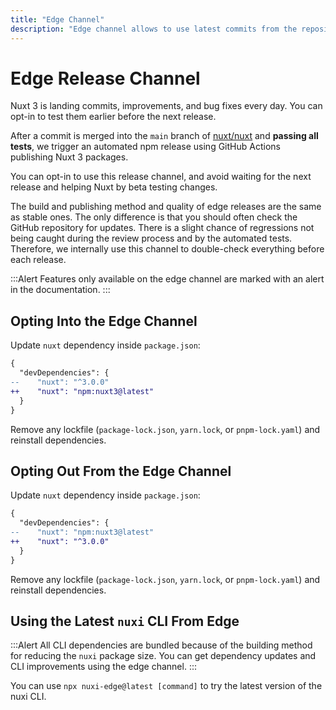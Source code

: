 ```yaml
---
title: "Edge Channel"
description: "Edge channel allows to use latest commits from the repository."
---
```


# Edge Release Channel

Nuxt 3 is landing commits, improvements, and bug fixes every day. You can opt-in to test them earlier before the next release.

After a commit is merged into the `main` branch of [nuxt/nuxt](https://github.com/nuxt/nuxt) and **passing all tests**, we trigger an automated npm release using GitHub Actions publishing Nuxt 3 packages.

You can opt-in to use this release channel, and avoid waiting for the next release and helping Nuxt by beta testing changes.

The build and publishing method and quality of edge releases are the same as stable ones. The only difference is that you should often check the GitHub repository for updates. There is a slight chance of regressions not being caught during the review process and by the automated tests. Therefore, we internally use this channel to double-check everything before each release.

:::Alert
Features only available on the edge channel are marked with an alert in the documentation.
:::

## Opting Into the Edge Channel

Update `nuxt` dependency inside `package.json`:

```diff [package.json]
{
  "devDependencies": {
--    "nuxt": "^3.0.0"
++    "nuxt": "npm:nuxt3@latest"
  }
}
```

Remove any lockfile (`package-lock.json`, `yarn.lock`, or `pnpm-lock.yaml`) and reinstall dependencies.

## Opting Out From the Edge Channel

Update `nuxt` dependency inside `package.json`:

```diff [package.json]
{
  "devDependencies": {
--    "nuxt": "npm:nuxt3@latest"
++    "nuxt": "^3.0.0"
  }
}
```

Remove any lockfile (`package-lock.json`, `yarn.lock`, or `pnpm-lock.yaml`) and reinstall dependencies.

## Using the Latest `nuxi` CLI From Edge

:::Alert
All CLI dependencies are bundled because of the building method for reducing the `nuxi` package size. You can get dependency updates and CLI improvements using the edge channel.
:::

You can use `npx nuxi-edge@latest [command]` to try the latest version of the nuxi CLI.
